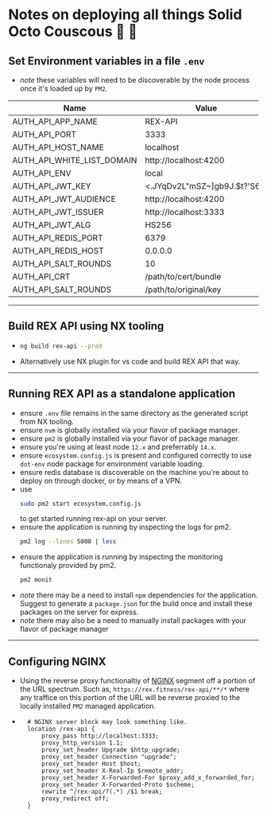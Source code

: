 # Notes on deploying all things Solid Octo Couscous 🦖 🧦

## Set Environment variables in a file `.env`

-   _note_ these variables will need to be discoverable by the node process once it's loaded up by `PM2`.

| Name                       | Value                        |
| -------------------------- | ---------------------------- |
| AUTH_API_APP_NAME          | REX-API                      |
| AUTH_API_PORT              | 3333                         |
| AUTH_API_HOST_NAME         | localhost                    |
| AUTH_API_WHITE_LIST_DOMAIN | http://localhost:4200        |
| AUTH_API_ENV               | local                        |
| AUTH_API_JWT_KEY           | <.JYqDv2L"mSZ~]gb9J.$t?'S6`a |
| AUTH_API_JWT_AUDIENCE      | http://localhost:4200        |
| AUTH_API_JWT_ISSUER        | http://localhost:3333        |
| AUTH_API_JWT_ALG           | HS256                        |
| AUTH_API_REDIS_PORT        | 6379                         |
| AUTH_API_REDIS_HOST        | 0.0.0.0                      |
| AUTH_API_SALT_ROUNDS       | 10                           |
| AUTH_API_CRT               | /path/to/cert/bundle         |
| AUTH_API_SALT_ROUNDS       | /path/to/original/key        |

---

## Build REX API using NX tooling

-   ```bash
    ng build rex-api --prod
    ```
-   Alternatively use NX plugin for vs code and build REX API that way.

---

## Running REX API as a standalone application

-   ensure `.env` file remains in the same directory as the generated script from NX tooling.
-   ensure `nvm` is globally installed via your flavor of package manager.
-   ensure `pm2` is globally installed via your flavor of package manager.
-   ensure you're using at least node `12.x` and preferrably `14.x`.
-   ensure `ecosystem.config.js` is present and configured correctly to use `dot-env` node package for environment variable loading.
-   ensure redis database is discoverable on the machine you're about to deploy on through docker, or by means of a VPN.
-   use
    ```bash
    sudo pm2 start ecosystem.config.js
    ```
    to get started running rex-api on your server.
-   ensure the application is running by inspecting the logs for pm2.
    ```bash
    pm2 log --lines 5000 | less
    ```
-   ensure the application is running by inspecting the monitoring functionaly provided by pm2.
    ```bash
    pm2 monit
    ```
-   _note_ there may be a need to install `npm` dependencies for the application. Suggest to generate a `package.json` for the build once and install these packages on the server for express.
-   _note_ there may also be a need to manually install packages with your flavor of package manager

---

## Configuring NGINX

-   Using the reverse proxy functionaltiy of [NGINX](https://nginx.org/) segment off a portion of the URL spectrum. Such as, `https://rex.fitness/rex-api/**/*` where any traffice on this portion of the URL will be reverse proxied to the locally installed `PM2` managed application.
-   ```
      # NGINX server block may look something like.
      location /rex-api {
          proxy_pass http://localhost:3333;
          proxy_http_version 1.1;
          proxy_set_header Upgrade $http_upgrade;
          proxy_set_header Connection "upgrade";
          proxy_set_header Host $host;
          proxy_set_header X-Real-Ip $remote_addr;
          proxy_set_header X-Forwarded-For $proxy_add_x_forwarded_for;
          proxy_set_header X-Forwarded-Proto $scheme;
          rewrite ^/rex-api/?(.*) /$1 break;
          proxy_redirect off;
      }
    ```
